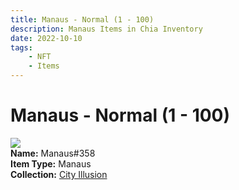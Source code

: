 ```yaml
---
title: Manaus - Normal (1 - 100)
description: Manaus Items in Chia Inventory
date: 2022-10-10
tags:
    - NFT
    - Items
---
```


# Manaus - Normal (1 - 100)
<div class="item_thumbnail">
<img loading="lazy" src="https://zjjxfbw6goftxvm3sompajkzuuskg7ayuka5sncelafsrelj.arweave.net/ylNyht_4zizvVm5OY8CVZpSSjf-Biigdk0RFgLKJFpo"><br/>
<div><strong>Name:</strong> Manaus#358</div>
<div><strong>Item Type:</strong> Manaus</div>
<div><strong>Collection:</strong> <a href="https://www.spacescan.io/xch/nft/collection/col1lend2dcn558km4wcwta4xnkfv3xpcmlp9kyt0m909emvfxechlyqdl5ndg">City Illusion</a></div>
</div>

